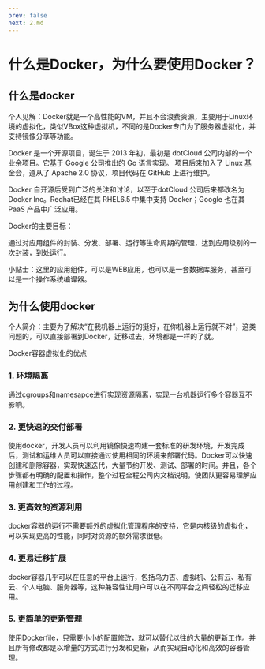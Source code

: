 ```yaml
---
prev: false
next: 2.md
---
```

# 什么是Docker，为什么要使用Docker？

## 什么是docker

个人见解：Docker就是一个高性能的VM，并且不会浪费资源，主要用于Linux环境的虚拟化，类似VBox这种虚拟机，不同的是Docker专门为了服务器虚拟化，并支持镜像分享等功能。

Docker 是一个开源项目，诞生于 2013 年初，最初是 dotCloud 公司内部的一个业余项目。它基于 Google 公司推出的 Go 语言实现。 项目后来加入了 Linux 基金会，遵从了 Apache 2.0 协议，项目代码在 GitHub 上进行维护。

Docker 自开源后受到广泛的关注和讨论，以至于dotCloud 公司后来都改名为 Docker Inc。Redhat已经在其 RHEL6.5 中集中支持 Docker；Google 也在其 PaaS 产品中广泛应用。

Docker的主要目标：

通过对应用组件的封装、分发、部署、运行等生命周期的管理，达到应用级别的一次封装，到处运行。

小贴士：这里的应用组件，可以是WEB应用，也可以是一套数据库服务，甚至可以是一个操作系统编译器。

## 为什么使用docker

个人简介：主要为了解决“在我机器上运行的挺好，在你机器上运行就不对”，这类问题的，可以直接部署到Docker，迁移过去，环境都是一样的了就。

Docker容器虚拟化的优点

### 1. 环境隔离

通过cgroups和namesapce进行实现资源隔离，实现一台机器运行多个容器互不影响。

### 2. 更快速的交付部署

使用docker，开发人员可以利用镜像快速构建一套标准的研发环境，开发完成后，测试和运维人员可以直接通过使用相同的环境来部署代码。Docker可以快速创建和删除容器，实现快速迭代，大量节约开发、测试、部署的时间。并且，各个步骤都有明确的配置和操作，整个过程全程公司内文档说明，使团队更容易理解应用创建和工作的过程。

### 3. 更高效的资源利用

docker容器的运行不需要额外的虚拟化管理程序的支持，它是内核级的虚拟化，可以实现更高的性能，同时对资源的额外需求很低。

### 4. 更易迁移扩展

docker容器几乎可以在任意的平台上运行，包括乌力吉、虚拟机、公有云、私有云、个人电脑、服务器等，这种兼容性让用户可以在不同平台之间轻松的迁移应用。

### 5. 更简单的更新管理

使用Dockerfile，只需要小小的配置修改，就可以替代以往的大量的更新工作。并且所有修改都是以增量的方式进行分发和更新，从而实现自动化和高效的容器管理。
